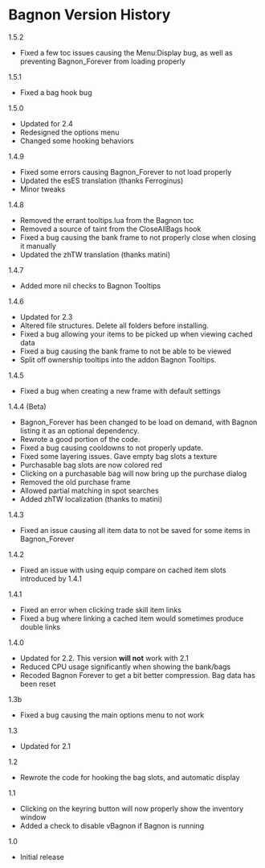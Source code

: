 # Bagnon Version History #

1.5.2
  * Fixed a few toc issues causing the Menu:Display bug, as well as preventing Bagnon\_Forever from loading properly

1.5.1
  * Fixed a bag hook bug

1.5.0
  * Updated for 2.4
  * Redesigned the options menu
  * Changed some hooking behaviors

1.4.9
  * Fixed some errors causing Bagnon\_Forever to not load properly
  * Updated the esES translation (thanks Ferroginus)
  * Minor tweaks

1.4.8
  * Removed the errant tooltips.lua from the Bagnon toc
  * Removed a source of taint from the CloseAllBags hook
  * Fixed a bug causing the bank frame to not properly close when closing it manually
  * Updated the zhTW translation (thanks matini)

1.4.7
  * Added more nil checks to Bagnon Tooltips

1.4.6
  * Updated for 2.3
  * Altered file structures.  Delete all folders before installing.
  * Fixed a bug allowing your items to be picked up when viewing cached data
  * Fixed a bug causing the bank frame to not be able to be viewed
  * Split off ownership tooltips into the addon Bagnon Tooltips.

1.4.5
  * Fixed a bug when creating a new frame with default settings

1.4.4 (Beta)
  * Bagnon\_Forever has been changed to be load on demand, with Bagnon listing it as an optional dependency.
  * Rewrote a good portion of the code.
  * Fixed a bug causing cooldowns to not properly update.
  * Fixed some layering issues.
Gave empty bag slots a texture
  * Purchasable bag slots are now colored red
  * Clicking on a purchasable bag will now bring up the purchase dialog
  * Removed the old purchase frame
  * Allowed partial matching in spot searches
  * Added zhTW localization (thanks to matini)

1.4.3
  * Fixed an issue causing all item data to not be saved for some items in Bagnon\_Forever

1.4.2
  * Fixed an issue with using equip compare on cached item slots introduced by 1.4.1

1.4.1
  * Fixed an error when clicking trade skill item links
  * Fixed a bug where linking a cached item would sometimes produce double links

1.4.0
  * Updated for 2.2.  This version **will not** work with 2.1
  * Reduced CPU usage significantly when showing the bank/bags
  * Recoded Bagnon Forever to get a bit better compression.  Bag data has been reset

1.3b
  * Fixed a bug causing the main options menu to not work

1.3
  * Updated for 2.1

1.2
  * Rewrote the code for hooking the bag slots, and automatic display

1.1
  * Clicking on the keyring button will now properly show the inventory window
  * Added a check to disable vBagnon if Bagnon is running

1.0
  * Initial release



